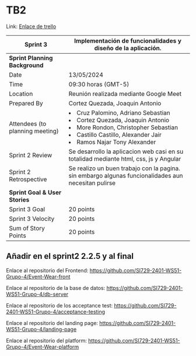 # TB2

Link: [Enlace de trello](https://trello.com/invite/b/yj6sNGSU/ATTI8ce4c50d05153c4b59a20b8a6bbd5ee850D243B6/si720-2401-ws51-grupo-4)

| Sprint 3                         | Implementación de funcionalidades y diseño de la aplicación.                                                                                                         |
|----------------------------------|----------------------------------------------------------------------------------------------------------------------------------------------------------------------|
| **Sprint Planning Background**   |
| Date                             | 13/05/2024                                                                                                                                                           |
| Time                             | 09:30 horas (GMT-5)                                                                                                                                                  |
| Location                         | Reunión realizada mediante Google Meet                                                                                                                               |
| Prepared By                      | Cortez Quezada, Joaquin Antonio                                                                                                                                      |
| Attendees (to planning meeting)  | <li>Cruz Palomino, Adriano Sebastian</li>  <li>Cortez Quezada, Joaquin Antonio</li>	 <li>More Rondon, Christopher Sebastian </li> <li>Castillo Castillo, Alexander Jair </li> <li>Ramos Najar Tony Alexander </li> |
| Sprint 2 Review                  | Se desarrollo la aplicacion web casi en su totalidad mediante html, css, js y Angular                                                                                |
| Sprint 2 Retrospective           | Se realizo un buen trabajo con la pagina. sin embargo algunas funcionalidades aun necesitan pulirse                                                                  |
| **Sprint Goal & User Stories**   |
| Sprint 3 Goal                    | 20 points                                                                                                                                                            |
| Sprint 3 Velocity                | 20 points                                                                                                                                                            |
| Sum of Story Points              | 20 points                                                                                                                                                            |


## Añadir en el sprint2 2.2.5 y al final
Enlace al repositorio del Frontend: https://github.com/SI729-2401-WS51-Grupo-4/Event-Wear-front 

Enlace al repositorio de la base de datos: https://github.com/SI729-2401-WS51-Grupo-4/db-server

Enlace al repositorio de los acceptance test: https://github.com/SI729-2401-WS51-Grupo-4/acceptance-testing

Enlace al repositorio del landing page: https://github.com/SI729-2401-WS51-Grupo-4/landing-page

Enlace al repositorio del platform: https://github.com/SI729-2401-WS51-Grupo-4/Event-Wear-platform
